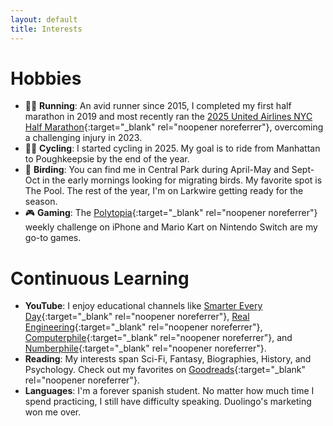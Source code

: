 ```yaml
---
layout: default
title: Interests
---
```

# Hobbies
- 🏃‍♂️ **Running**: An avid runner since 2015, I completed my first half marathon in 2019 and most recently ran the [2025 United Airlines NYC Half Marathon](https://www.strava.com/activities/13899267283){:target="_blank" rel="noopener noreferrer"}, overcoming a challenging injury in 2023.
- 🚴‍♂️ **Cycling**: I started cycling in 2025. My goal is to ride from Manhattan to Poughkeepsie by the end of the year.
- 🦜 **Birding**: You can find me in Central Park during April-May and Sept-Oct in the early mornings looking for migrating birds. My favorite spot is The Pool. The rest of the year, I'm on Larkwire getting ready for the season.
- 🎮 **Gaming**: The [Polytopia](https://polytopia.io/polytopia-weekly-challenge/){:target="_blank" rel="noopener noreferrer"} weekly challenge on iPhone and Mario Kart on Nintendo Switch are my go-to games.


# Continuous Learning
- **YouTube**: I enjoy educational channels like [Smarter Every Day](https://www.youtube.com/@SmarterEveryDay){:target="_blank" rel="noopener noreferrer"}, [Real Engineering](https://www.youtube.com/@realengineering){:target="_blank" rel="noopener noreferrer"}, [Computerphile](https://www.youtube.com/@Computerphile){:target="_blank" rel="noopener noreferrer"}, and [Numberphile](https://www.youtube.com/@numberphile){:target="_blank" rel="noopener noreferrer"}.
- **Reading**: My interests span Sci-Fi, Fantasy, Biographies, History, and Psychology. Check out my favorites on [Goodreads](https://www.goodreads.com/user/show/66203612-peter){:target="_blank" rel="noopener noreferrer"}. 
-  **Languages**: I'm a forever spanish student. No matter how much time I spend practicing, I still have difficulty speaking. Duolingo's marketing won me over.